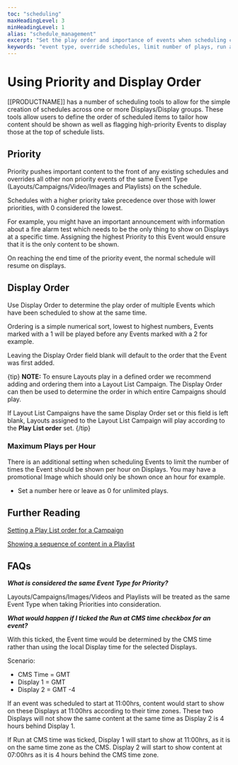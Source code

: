 ```yaml
---
toc: "scheduling"
maxHeadingLevel: 3
minHeadingLevel: 1
alias: "schedule_management"
excerpt: "Set the play order and importance of events when scheduling content"
keywords: "event type, override schedules, limit number of plays, run at cms time"
---
```


# Using Priority and Display Order

[[PRODUCTNAME]] has a number of scheduling tools to allow for the simple creation of schedules across one or more Displays/Display groups. These tools allow users to define the order of scheduled items to tailor how content should be shown as well as flagging high-priority Events to display those at the top of schedule lists.

## Priority

Priority pushes important content to the front of any existing schedules and overrides all other non priority events of the same Event Type (Layouts/Campaigns/Video/Images and Playlists) on the schedule.   

Schedules with a higher priority take precedence over those with lower priorities, with 0 considered the lowest.

For example, you might have an important announcement with information about a fire alarm test which needs to be the only thing to show on Displays at a specific time. Assigning the highest Priority to this Event would ensure that it is the only content to be shown.

On reaching the end time of the priority event, the normal schedule will resume on displays.

## Display Order

Use Display Order to determine the play order of multiple Events which have been scheduled to show at the same time.

Ordering is a simple numerical sort, lowest to highest numbers, Events marked with a 1 will be played before any Events marked with a 2 for example.

Leaving the Display Order field blank will default to the order that the Event was first added.

{tip}
**NOTE:** To ensure Layouts play in a defined order we recommend adding and ordering them into a Layout List Campaign. The Display Order can then be used to determine the order in which entire Campaigns should play.

If Layout List Campaigns have the same Display Order set or this field is left blank, Layouts assigned to the Layout List Campaign will play according to the **Play List order** set. 
{/tip}

### Maximum Plays per Hour

There is an additional setting when scheduling Events to limit the number of times the Event should be shown per hour on Displays. You may have a promotional Image which should only be shown once an hour for example.

- Set a number here or leave as 0 for unlimited plays.

## Further Reading

[Setting a Play List order for a Campaign](/scheduling_layout_list_campaign.html)

[Showing a sequence of content in a Playlist](/getting_started_showing_a_playlist.html)

## FAQs

***What is considered the same Event Type for Priority?***

Layouts/Campaigns/Images/Videos and Playlists will be treated as the same Event Type when taking Priorities into consideration.

***What would happen if I ticked the Run at CMS time checkbox for an event?***

With this ticked, the Event time would be determined by the CMS time rather than using the local Display time for the selected Displays.

Scenario:

- CMS Time = GMT
- Display 1 = GMT
- Display 2 = GMT -4

If an event was scheduled to start at 11:00hrs, content would start to show on these Displays at 11:00hrs according to their time zones. These two Displays will not show the same content at the same time as Display 2 is 4 hours behind Display 1.

If Run at CMS time was ticked, Display 1 will start to show at 11:00hrs, as it is on the same time zone as the CMS. Display 2 will start to show content at 07:00hrs as it is 4 hours behind the CMS time zone.

